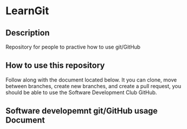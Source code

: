 # LearnGit

## Description
Repository for people to practive how to use git/GitHub

## How to use this repository
Follow along with the document located below. It you can clone, move between branches, create new branches, and create a pull request, you should be able to use the Software Development Club GitHub.

## Software developemnt git/GitHub usage Document


